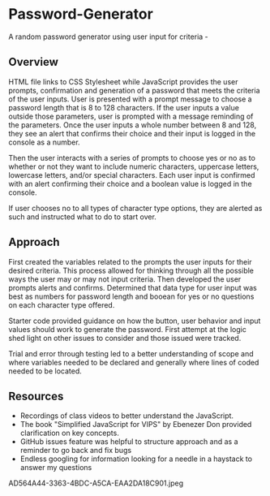 # Password-Generator

A random password generator using user input for criteria - 

## Overview

HTML file links to CSS Stylesheet while JavaScript provides the user prompts, confirmation and generation of a password that meets the criteria of the user inputs.  User is presented with a prompt message to choose a password length that is 8 to 128 characters.  If the user inputs a value outside those parameters, user is prompted with a message reminding of the parameters.  Once the user inputs a whole number between 8 and 128, they see an alert that confirms their choice and their input is logged in the console as a number. 

Then the user interacts with a series of prompts to choose yes or no as to whether or not they want to include numeric characters, uppercase letters, lowercase letters, and/or special characters.  Each user input is confirmed with an alert confirming their choice and a boolean value is logged in the console. 

If user chooses no to all types of character type options, they are alerted as such and instructed what to do to start over.

## Approach

First created the variables related to the prompts the user inputs for their desired criteria. This process allowed for thinking through all the possible ways the user may or may not input criteria.  Then developed the user prompts alerts and confirms.  Determined that data type for user input was best as numbers for password length and booean for yes or no questions on each character type offered.

Starter code provided guidance on how the button, user behavior and input values should work to generate the password.  First attempt at the logic shed light on other issues to consider and those issued were tracked.

Trial and error through testing led to a better understanding of scope and where variables needed to be declared and generally where lines of coded needed to be located.

## Resources

- Recordings of class videos to better understand the JavaScript.
- The book "Simplified JavaScript for VIPS" by Ebenezer Don provided clarification on key concepts.
- GitHub issues feature was helpful to structure approach and as a reminder to go back and fix bugs
- Endless googling for information looking for a needle in a haystack to answer my questions

AD564A44-3363-4BDC-A5CA-EAA2DA18C901.jpeg

